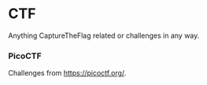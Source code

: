 # CTF
Anything CaptureTheFlag related or challenges in any way.

### PicoCTF
Challenges from https://picoctf.org/.